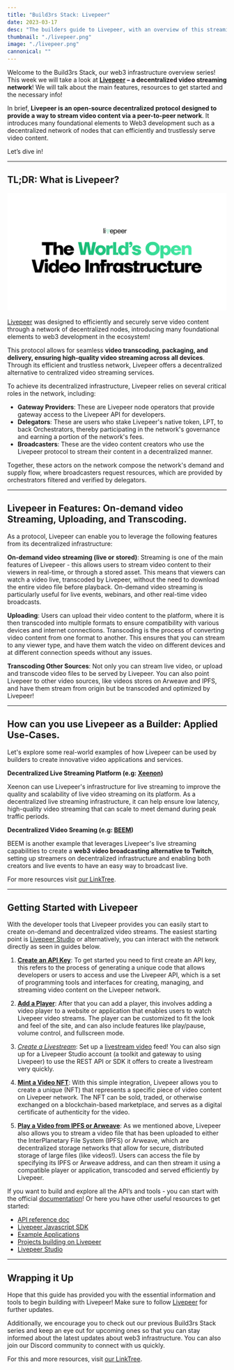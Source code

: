 ```yaml
---
title: "Build3rs Stack: Livepeer"
date: 2023-03-17
desc: "The builders guide to Livepeer, with an overview of this streaming and transcoding protocol, its applied use-cases, and why it’s important to understand what you can build with it as a web3 developer."
thumbnail: "./livepeer.png"
image: "./livepeer.png"
cannonical: ""
---
```


Welcome to the Build3rs Stack, our web3 infrastructure overview series! This week we will take a look at **[Livepeer](https://livepeer.org/) – a decentralized video streaming network**! We will talk about the main features, resources to get started and the necessary info!

In brief, **Livepeer is an open-source decentralized protocol designed to provide a way to stream video content via a peer-to-peer network**. It introduces many foundational elements to Web3 development such as a decentralized network of nodes that can efficiently and trustlessly serve video content.

Let’s dive in!


***

## TL;DR: What is Livepeer?

![](./OG.png)

[Livepeer](https://livepeer.org/) was designed to efficiently and securely serve video content through a network of decentralized nodes, introducing many foundational elements to web3 development in the ecosystem!

This protocol allows for seamless **video transcoding, packaging, and delivery, ensuring high-quality video streaming across all devices**. Through its efficient and trustless network, Livepeer offers a decentralized alternative to centralized video streaming services.

To achieve its decentralized infrastructure, Livepeer relies on several critical roles in the network, including:

* **Gateway Providers**: These are Livepeer node operators that provide gateway access to the Livepeer API for developers.
* **Delegators**: These are users who stake Livepeer's native token, LPT, to back Orchestrators, thereby participating in the network's governance and earning a portion of the network's fees.
* **Broadcasters**: These are the video content creators who use the Livepeer protocol to stream their content in a decentralized manner.

Together, these actors on the network compose the network's demand and supply flow, where broadcasters request resources, which are provided by orchestrators filtered and verified by delegators. 

***

## Livepeer in Features: On-demand video Streaming, Uploading, and Transcoding.


As a protocol, Livepeer can enable you to leverage the following features from its decentralized infrastructure:

**On-demand video streaming (live or stored)**: Streaming is one of the main features of Livepeer - this allows users to stream video content to their viewers in real-time, or through a stored asset. This means that viewers can watch a video live, transcoded by Livepeer, without the need to download the entire video file before playback. On-demand video streaming is particularly useful for live events, webinars, and other real-time video broadcasts.

**Uploading**: Users can upload their video content to the platform, where it is then transcoded into multiple formats to ensure compatibility with various devices and internet connections. Transcoding is the process of converting video content from one format to another. This ensures that you can stream to any viewer type, and have them watch the video on different devices and at different connection speeds without any issues.

**Transcoding Other Sources**: Not only you can stream live video, or upload and transcode video files to be served by Livepeer. You can also point Livepeer to other video sources, like videos stores on Arweave and IPFS, and have them stream from origin but be transcoded and optimized by Livepeer!

***

## How can you use Livepeer as a Builder: Applied Use-Cases.

Let's explore some real-world examples of how Livepeer can be used by builders to create innovative video applications and services.

**Decentralized Live Streaming Platform (e.g: [Xeenon](https://xeenon.xyz/))**

Xeenon can use Livepeer's infrastructure for live streaming to improve the quality and scalability of live video streaming on its platform. As a decentralized live streaming infrastructure, it can help ensure low latency, high-quality video streaming that can scale to meet demand during peak traffic periods.


**Decentralized Video Sreaming (e.g: [BEEM](https://www.beem.xyz/))**

BEEM is another example that leverages Livepeer's live streaming capabilities to create a **web3 video broadcasting alternative to Twitch**, setting up streamers on decentralized infrastructure and enabling both creators and live events to have an easy way to broadcast live.


For more resources visit [our LinkTree](https://linktr.ee/fleek).

***

## Getting Started with Livepeer

With the developer tools that Livepeer provides you can easily start to create on-demand and decentralized video streams. The easiest starting point is [Livepeer Studio](https://livepeer.studio/) or alternatively, you can interact with the network directly as seen in guides below.

1. [**Create an API Key**](https://docs.livepeer.org/guides/developing/quickstart): To get started you need to first create an API key, this refers to the process of generating a unique code that allows developers or users to access and use the Livepeer API, which is a set of programming tools and interfaces for creating, managing, and streaming video content on the Livepeer network.

2. [**Add a Player**](https://docs.livepeer.org/guides/developing/player): After that you can add a player, this involves adding a video player to a website or application that enables users to watch Livepeer video streams. The player can be customized to fit the look and feel of the site, and can also include features like play/pause, volume control, and fullscreen mode.

3. [*Create a Livestream*](https://livepeer.studio/): Set up a [livestream video](https://docs.livepeer.org/guides/developing/create-a-livestream) feed! You can also sign up for a Livepeer Studio account (a toolkit and gateway to using Livepeer) to use the REST API or SDK it offers to create a livestream very quickly.

4. [**Mint a Video NFT**](https://docs.livepeer.org/guides/developing/mint-a-video-nft): With this simple integration, Livepeer allows you to create a unique (NFT) that represents a specific piece of video content on Livepeer network. The NFT can be sold, traded, or otherwise exchanged on a blockchain-based marketplace, and serves as a digital certificate of authenticity for the video.

5. [**Play a Video from IPFS or Arweave**](https://docs.livepeer.org/guides/developing/mint-a-video-nft): As we mentioned above, Livepeer also allows you to stream a video file that has been uploaded to either the InterPlanetary File System (IPFS) or Arweave, which are decentralized storage networks that allow for secure, distributed storage of large files (like videos!). Users can access the file by specifying its IPFS or Arweave address, and can then stream it using a compatible player or application, transcoded and served efficiently by Livepeer.

If you want to build and explore all the API’s and tools - you can start with the official [documentation](https://docs.livepeer.org/)! Or here you have other useful resources to get started:

* [API reference doc](https://docs.livepeer.org/reference/api)
* [Livepeer Javascript SDK](https://docs.livepeer.org/reference/livepeer-js)
* [Example Applications](https://docs.livepeer.org/reference/example-applications)
* [Projects building on Livepeer](https://livepeer.org/ecosystem)
* [Livepeer Studio](https://livepeer.studio/)

***

## Wrapping it Up

Hope that this guide has provided you with the essential information and tools to begin building with Livepeer! Make sure to follow [Livepeer](https://twitter.com/Livepeer) for further updates.

Additionally, we encourage you to check out our previous Build3rs Stack series and keep an eye out for upcoming ones so that you can stay informed about the latest updates about web3 infrastructure. You can also join our Discord community to connect with us quickly.

For this and more resources, visit [our LinkTree](https://linktr.ee/fleek).